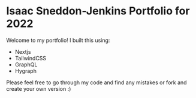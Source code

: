 # Isaac Sneddon-Jenkins Portfolio for 2022

Welcome to my portfolio! I built this using:

- Nextjs
- TailwindCSS
- GraphQL
- Hygraph

Please feel free to go through my code and find any mistakes or fork and create your own version :)
